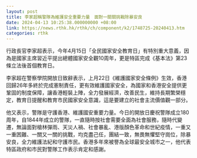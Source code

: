 ```yaml
---
layout: post
title: 李家超稱警隊為維護安全重要力量　面對一關關挑戰除暴安良
date: 2024-04-13 10:25:38.000000000 +08:00
link: https://news.rthk.hk/rthk/ch/component/k2/1748725-20240413.htm
categories: rthk
---
```


行政長官李家超表示，今年4月15日「全民國家安全教育日」有特別重大意義，因為是國家主席習近平提出總體國家安全觀10周年，更是特區完成《基本法》第23條立法後首個教育日。

李家超在警察學院開放日致辭表示，上月22日《維護國家安全條例》生效，香港回歸26年多終於完成憲制責任，更有效維護國家安全，為國家和香港安全提供更鞏固的制度保障，讓香港輕裝上陣，全力發展經濟，改善民生，維持長期繁榮穩定，教育日提醒和教育市民國家安全意識，這是要建立的社會主流價值觀一部分。

他又表示，警隊是守護香港、維護國安重要力量。今日的開放日慶祝警隊成立180周年，自1844年成立的警隊，一直隨時按社會需要全面為社會服務，隨時代變遷，無論面對槍林彈雨、天災人禍、社會暴亂、港版顏色革命和世紀疫情，一重又一重困難、一關又一關的挑戰，均克盡己任，團結一致，無畏無懼堅守崗位，除暴安良，全力維護法紀和守護市民。香港多年來被譽為全球最安全城市之一，他代表特區政府和市民對警隊工作表示肯定和感謝。
